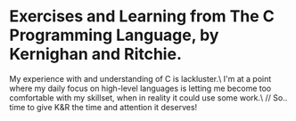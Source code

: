 Exercises and Learning from The C Programming Language, by Kernighan and Ritchie.
==============

My experience with and understanding of C is lackluster.\\
I'm at a point where my daily focus on high-level languages is letting me become too comfortable with my skillset, when in reality it could use some work.\\
//
So.. time to give K&R the time and attention it deserves!
